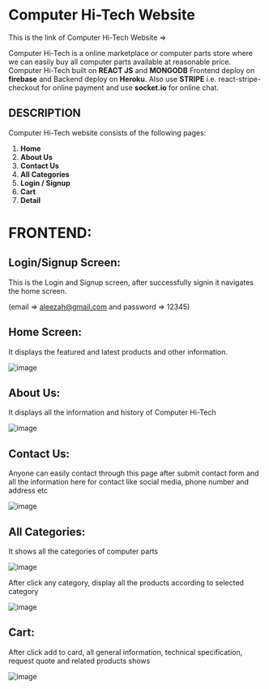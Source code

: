 # Computer Hi-Tech Website

This is the link of Computer Hi-Tech Website => 

Computer Hi-Tech is a online marketplace or computer parts store where we can easily buy all computer parts available at reasonable price.
Computer Hi-Tech built on **REACT JS** and **MONGODB**
Frontend deploy on **firebase** and Backend deploy on **Heroku**.
Also use **STRIPE** i.e. react-stripe-checkout for online payment and 
use **socket.io** for online chat.

## DESCRIPTION
Computer Hi-Tech website consists of the following pages:
1.	**Home**
2.	**About Us**
3.	**Contact Us**
4.	**All Categories**
5.	**Login / Signup**
6.	**Cart**
7.	**Detail**

# FRONTEND:

## Login/Signup Screen:
This is the Login and Signup screen, after successfully signin it navigates the home screen.

(email => aleezah@gmail.com and password => 12345)

## Home Screen:
It displays the featured and latest products and other information.

![image](https://user-images.githubusercontent.com/64039135/189525794-99962188-d41c-40ae-a4a4-5b2ed0030e5f.png)

## About Us:
It displays all the information and history of Computer Hi-Tech

![image](https://user-images.githubusercontent.com/64039135/189525893-c78fcd62-3496-4171-bcb6-a0a683fee223.png)


## Contact Us:
Anyone can easily contact through this page after submit contact form and all the information here for contact like social media, phone number and address etc

![image](https://user-images.githubusercontent.com/64039135/189526016-3fe1d2fa-9282-426e-bc9a-878661309d54.png)


## All Categories:
It shows all the categories of computer parts

![image](https://user-images.githubusercontent.com/64039135/189526096-53f57f39-02cf-46e3-859f-d31a367481bf.png)


After click any category, display all the products according to selected category

![image](https://user-images.githubusercontent.com/64039135/189526228-f4709300-631a-45a6-9e2c-75939506f8c8.png)


## Cart:
After click add to card, all general information, technical specification, request quote and related products shows

![image](https://user-images.githubusercontent.com/64039135/189526310-f33e67d4-13e3-493d-9587-3fd910f8674f.png)

